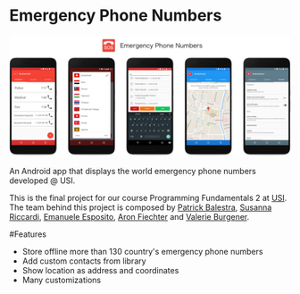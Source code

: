 # Emergency Phone Numbers
![](Resources/Header.png)

An Android app that displays the world emergency phone numbers developed @ USI.

This is the final project for our course Programming Fundamentals 2 at [USI](http://www.inf.usi.ch).
The team behind this project is composed by [Patrick Balestra](https://github.com/BalestraPatrick), [Susanna Riccardi](https://github.com/SusannaRiccardi), [Emanuele Esposito](https://github.com/esposem), [Aron Fiechter](https://github.com/Spyridox) and [Valerie Burgener](https://github.com/Shelyo).

#Features
- Store offline more than 130 country's emergency phone numbers
- Add custom contacts from library
- Show location as address and coordinates
- Many customizations
